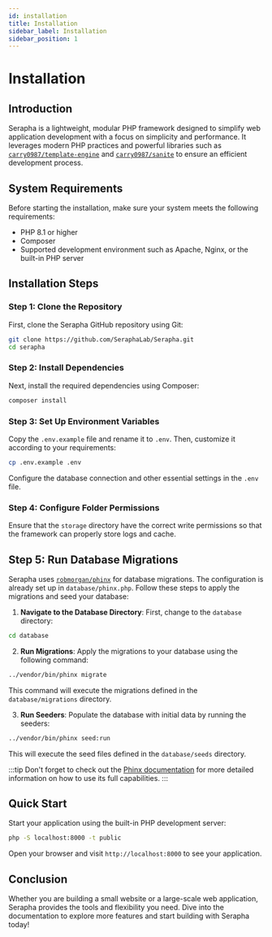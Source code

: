 ```yaml
---
id: installation
title: Installation
sidebar_label: Installation
sidebar_position: 1
---
```


# Installation

## Introduction
Serapha is a lightweight, modular PHP framework designed to simplify web application development with a focus on simplicity and performance. It leverages modern PHP practices and powerful libraries such as [`carry0987/template-engine`](https://github.com/carry0987/TemplateEngine) and [`carry0987/sanite`](https://github.com/carry0987/Sanite) to ensure an efficient development process.

## System Requirements
Before starting the installation, make sure your system meets the following requirements:
- PHP 8.1 or higher
- Composer
- Supported development environment such as Apache, Nginx, or the built-in PHP server

## Installation Steps

### Step 1: Clone the Repository
First, clone the Serapha GitHub repository using Git:
```sh
git clone https://github.com/SeraphaLab/Serapha.git
cd serapha
```

### Step 2: Install Dependencies
Next, install the required dependencies using Composer:
```sh
composer install
```

### Step 3: Set Up Environment Variables
Copy the `.env.example` file and rename it to `.env`. Then, customize it according to your requirements:
```sh
cp .env.example .env
```
Configure the database connection and other essential settings in the `.env` file.

### Step 4: Configure Folder Permissions
Ensure that the `storage` directory have the correct write permissions so that the framework can properly store logs and cache.

## Step 5: Run Database Migrations

Serapha uses [`robmorgan/phinx`](https://github.com/cakephp/phinx) for database migrations. The configuration is already set up in `database/phinx.php`. Follow these steps to apply the migrations and seed your database:

1. **Navigate to the Database Directory**: First, change to the `database` directory:

```bash
cd database
```

2. **Run Migrations**: Apply the migrations to your database using the following command:

```bash
../vendor/bin/phinx migrate
```

This command will execute the migrations defined in the `database/migrations` directory.

3. **Run Seeders**: Populate the database with initial data by running the seeders:

```bash
../vendor/bin/phinx seed:run
```

This will execute the seed files defined in the `database/seeds` directory.

:::tip
Don't forget to check out the [Phinx documentation](https://book.cakephp.org/phinx/0/en/index.html) for more detailed information on how to use its full capabilities.
:::

## Quick Start
Start your application using the built-in PHP development server:
```sh
php -S localhost:8000 -t public
```
Open your browser and visit `http://localhost:8000` to see your application.

## Conclusion
Whether you are building a small website or a large-scale web application, Serapha provides the tools and flexibility you need. Dive into the documentation to explore more features and start building with Serapha today!

